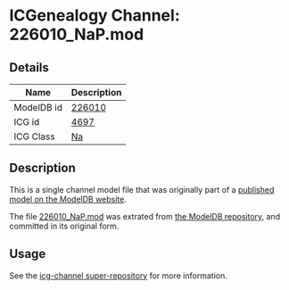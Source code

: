 # ICGenealogy Channel: 226010\_NaP.mod

## Details

Name | Description
---- | -----------
ModelDB id | [226010](http://senselab.med.yale.edu/ModelDB/ShowModel.cshtml?model=226010)
ICG id | [4697](http://icg.neurotheory.ox.ac.uk/channels/2/4697)
ICG Class | [Na](http://icg.neurotheory.ox.ac.uk/channels/2)

## Description

This is a single channel model file that was originally part of a [published model on the ModelDB website](http://senselab.med.yale.edu/mModelDB/ShowModel.cshtml?model=226010).

The file [226010\_NaP.mod](226010_NaP.mod) was extrated from [the ModelDB repository](http://senselab.med.yale.edu/ModelDB/ShowModel.cshtml?model=226010), and committed in its original form.

## Usage

See the [icg-channel super-repository](https://github.com/icgenealogy/icg-channels) for more information.